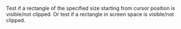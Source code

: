 Test if a rectangle of the specified size starting from cursor position is visible/not clipped.
Or test if a rectangle in screen space is visible/not clipped.